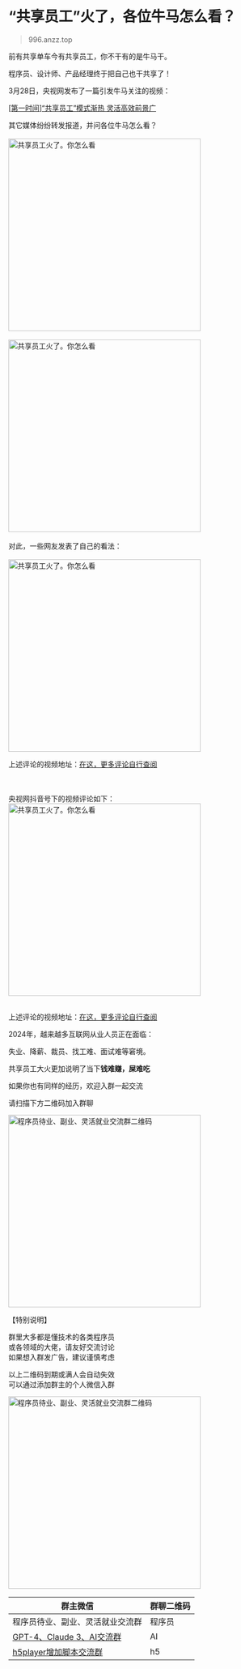 # “共享员工”火了，各位牛马怎么看？

> 996.anzz.top

前有共享单车今有共享员工，你不干有的是牛马干。  

程序员、设计师、产品经理终于把自己也干共享了！  

3月28日，央视网发布了一篇引发牛马关注的视频：  

[[第一时间]“共享员工”模式渐热 灵活高效前景广](https://tv.cctv.com/2024/03/29/VIDE77rEX1hUoDneJKE2UZzA240329.shtml)  

其它媒体纷纷转发报道，并问各位牛马怎么看？  
<br />
<img src="./docs/assets/gxyg_01.png" width=380 alt="共享员工火了。你怎么看">  
<br />
<img src="./docs/assets/gxyg_02.png" width=380 alt="共享员工火了。你怎么看">  
<br />
对此，一些网友发表了自己的看法：  
<br />
<img src="./docs/assets/gxyg_03.jpg" width=380 alt="共享员工火了。你怎么看">  

上述评论的视频地址：[在这，更多评论自行查阅](https://v.douyin.com/iYdkMRCo)  

<br />
<br />
央视网抖音号下的视频评论如下：
<br />

<img src="./docs/assets/gxyg_04.jpg" width=380 alt="共享员工火了。你怎么看">  

<br />
<br />

上述评论的视频地址：[在这，更多评论自行查阅](https://v.douyin.com/iYdk4TUQ)  

2024年，越来越多互联网从业人员正在面临：  

失业、降薪、裁员、找工难、面试难等窘境。  

共享员工大火更加说明了当下**钱难赚，屎难吃**  

如果你也有同样的经历，欢迎入群一起交流  

请扫描下方二维码加入群聊  

<img src="./docs/assets/cxy_wx_group.jpg" width=380 alt="程序员待业、副业、灵活就业交流群二维码">

【特别说明】  

群里大多都是懂技术的各类程序员  
或各领域的大佬，请友好交流讨论  
如果想入群发广告，建议谨慎考虑  

以上二维码到期或满人会自动失效  
可以通过添加群主的个人微信入群  

<img src="./docs/assets/wx_hello-ai.jpg" width=380 alt="程序员待业、副业、灵活就业交流群二维码">  

| 群主微信 | 群聊二维码 |
| --- | --- |
| 程序员待业、副业、灵活就业交流群 | 程序员 |
| [GPT-4、Claude 3、AI交流群](https://github.com/xxxily/hello-ai) | AI |
| [h5player增加脚本交流群](https://github.com/xxxily/h5player) | h5 |

